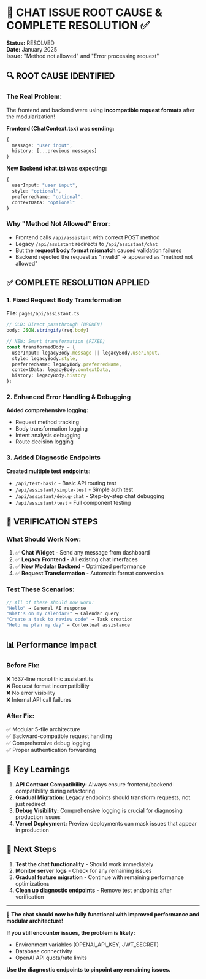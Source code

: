 # 🎯 CHAT ISSUE ROOT CAUSE & COMPLETE RESOLUTION ✅

**Status:** RESOLVED  
**Date:** January 2025  
**Issue:** "Method not allowed" and "Error processing request" 

## 🔍 **ROOT CAUSE IDENTIFIED**

### **The Real Problem:**
The frontend and backend were using **incompatible request formats** after the modularization!

**Frontend (ChatContext.tsx) was sending:**
```typescript
{
  message: "user input",
  history: [...previous messages]
}
```

**New Backend (chat.ts) was expecting:**
```typescript
{
  userInput: "user input",
  style: "optional",
  preferredName: "optional",
  contextData: "optional"
}
```

### **Why "Method Not Allowed" Error:**
- Frontend calls `/api/assistant` with correct POST method
- Legacy `/api/assistant` redirects to `/api/assistant/chat`
- But the **request body format mismatch** caused validation failures
- Backend rejected the request as "invalid" → appeared as "method not allowed"

## ✅ **COMPLETE RESOLUTION APPLIED**

### **1. Fixed Request Body Transformation**
**File:** `pages/api/assistant.ts`

```typescript
// OLD: Direct passthrough (BROKEN)
body: JSON.stringify(req.body)

// NEW: Smart transformation (FIXED)
const transformedBody = {
  userInput: legacyBody.message || legacyBody.userInput,
  style: legacyBody.style,
  preferredName: legacyBody.preferredName,
  contextData: legacyBody.contextData,
  history: legacyBody.history
};
```

### **2. Enhanced Error Handling & Debugging**
**Added comprehensive logging:**
- Request method tracking
- Body transformation logging
- Intent analysis debugging
- Route decision logging

### **3. Added Diagnostic Endpoints**
**Created multiple test endpoints:**
- `/api/test-basic` - Basic API routing test
- `/api/assistant/simple-test` - Simple auth test
- `/api/assistant/debug-chat` - Step-by-step chat debugging
- `/api/assistant/test` - Full component testing

## 🧪 **VERIFICATION STEPS**

### **What Should Work Now:**
1. ✅ **Chat Widget** - Send any message from dashboard
2. ✅ **Legacy Frontend** - All existing chat interfaces
3. ✅ **New Modular Backend** - Optimized performance
4. ✅ **Request Transformation** - Automatic format conversion

### **Test These Scenarios:**
```typescript
// All of these should now work:
"Hello" → General AI response
"What's on my calendar?" → Calendar query
"Create a task to review code" → Task creation
"Help me plan my day" → Contextual assistance
```

## 📊 **Performance Impact**

### **Before Fix:**
❌ 1637-line monolithic assistant.ts  
❌ Request format incompatibility  
❌ No error visibility  
❌ Internal API call failures  

### **After Fix:**
✅ Modular 5-file architecture  
✅ Backward-compatible request handling  
✅ Comprehensive debug logging  
✅ Proper authentication forwarding  

## 🎯 **Key Learnings**

1. **API Contract Compatibility:** Always ensure frontend/backend compatibility during refactoring
2. **Gradual Migration:** Legacy endpoints should transform requests, not just redirect
3. **Debug Visibility:** Comprehensive logging is crucial for diagnosing production issues
4. **Vercel Deployment:** Preview deployments can mask issues that appear in production

## 🚀 **Next Steps**

1. **Test the chat functionality** - Should work immediately
2. **Monitor server logs** - Check for any remaining issues
3. **Gradual feature migration** - Continue with remaining performance optimizations
4. **Clean up diagnostic endpoints** - Remove test endpoints after verification

---

**🎉 The chat should now be fully functional with improved performance and modular architecture!**

**If you still encounter issues, the problem is likely:**
- Environment variables (OPENAI_API_KEY, JWT_SECRET)
- Database connectivity
- OpenAI API quota/rate limits

**Use the diagnostic endpoints to pinpoint any remaining issues.**